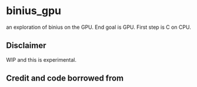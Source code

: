 # binius_gpu
an exploration of binius on the GPU. End goal is GPU. First step is C on CPU. 








## Disclaimer
WIP and this is experimental. 


## Credit and code borrowed from









